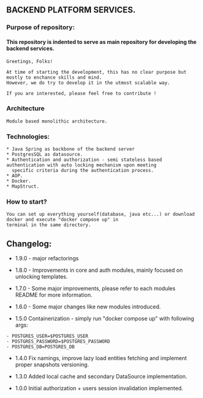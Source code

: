 ## BACKEND PLATFORM SERVICES.

### Purpose of repository:

#### This repository is indented to serve as main repository for developing the backend services.

```
Greetings, Folks!

At time of starting the development, this has no clear purpose but mostly to enchance skills and mind.
However, we do try to develop it in the utmost scalable way.

If you are interested, please feel free to contribute !
```

### Architecture

```
Module based monolithic architecture.
```

### Technologies:

```
* Java Spring as backbone of the backend server
* PostgresSQL as datasource.
* Authentication and authorization - semi stateless based authentication with auto locking mechanism upon meeting
  specific criteria during the authentication process.
* AOP.
* Docker.
* MapStruct.
```

### How to start?

```
You can set up everything yourself(database, java etc...) or download docker and execute "docker compose up" in
terminal in the same directory.
```

## Changelog:

* 1.9.0 - major refactorings

* 1.8.0 - Improvements in core and auth modules, mainly focused on unlocking templates.

* 1.7.0 - Some major improvements, please refer to each modules README for more information.

* 1.6.0 - Some major changes like new modules introduced.

* 1.5.0 Containerization - simply run "docker compose up" with following args:

```
- POSTGRES_USER=$POSTGRES_USER
- POSTGRES_PASSWORD=$POSTGRES_PASSWORD
- POSTGRES_DB=POSTGRES_DB
```

* 1.4.0 Fix namings, improve lazy load entities fetching and implement proper snapshots versioning.


* 1.3.0 Added local cache and secondary DataSource implementation.


* 1.0.0 Initial authorization + users session invalidation implemented.